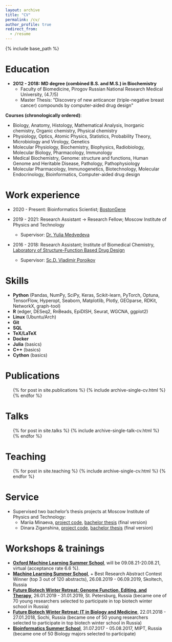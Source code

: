```yaml
---
layout: archive
title: "CV"
permalink: /cv/
author_profile: true
redirect_from:
  - /resume
---
```


{% include base_path %}


Education
======
* **2012 - 2018: MD degree (combined B.S. and M.S.) in Biochemistry**
  - Faculty of Biomedicine, Pirogov Russian National Research Medical University, (4.7/5)
  - Master Thesis: "Discovery of new anticancer (triple-negative breast cancer) compounds by computer-aided drug design"

**Courses (chronologically ordered)**:
- Biology, Anatomy, Histology, Mathematical Analysis, Inorganic chemistry, Organic chemistry,
Physical chemistry 
- Physiology, Optics, Atomic Physics, Statistics, Probability Theory, Microbiology and Virology,
Genetics
-  Molecular Physiology, Biochemistry, Biophysics, Radiobiology, Molecular Biology, Pharmacology,
Immunology 
- Medical Biochemistry, Genome: structure and functions, Human Genome and Heritable Disease,
Pathology, Pathophysiology 
- Molecular Pharmacology, Immunogenetics, Biotechnology, Molecular Endocrinology, Bioinformatics,
Computer-aided drug design
  
Work experience
======
* 2020 - Present: Bioinformatics Scientist; [BostonGene](https://bostongene.com/publications/)
* 2019 - 2021: Research Assistant -> Research Fellow; Moscow Institute of Physics and Technology
  * Supervisor: [Dr. Yulia Medvedeva](http://scholar.google.ru/citations?user=iHU4ygoAAAAJ&hl=en)

* 2016 - 2018: Research Assistant; Institute of Biomedical Chemistry, [Laboratory of Structure-Function Based Drug Design](http://www.way2drug.com/)
  * Supervisor: [Sc.D. Vladimir Poroikov](https://scholar.google.ru/citations?user=F13hIJMAAAAJ&hl=en)
  
Skills
======
*  **Python** (Pandas, NumPy, SciPy, Keras, Scikit-learn, PyTorch, Optuna, TensorFlow,
Hyperopt, Seaborn, Matplotlib, Plotly, GEOparse, RDKit, NetworkX, graph-tool)
* **R** (edger, DESeq2, RnBeads, EpiDISH, Seurat, WGCNA, ggplot2)
* **Linux** (Ubuntu/Arch)
* **Git**
* **SQL**
* **TeX/LaTeX**
* **Docker**
* **Julia** (basics)
* **C++**  (basics)
* **Cython** (basics)

Publications
======
  <ul>{% for post in site.publications %}
    {% include archive-single-cv.html %}
  {% endfor %}</ul>
  
Talks
======
  <ul>{% for post in site.talks %}
    {% include archive-single-talk-cv.html %}
  {% endfor %}</ul>
  
Teaching
======
  <ul>{% for post in site.teaching %}
    {% include archive-single-cv.html %}
  {% endfor %}</ul>
  
Service
======
* Supervised two bachelor’s thesis projects at Moscow Institute of Physics and Technology:
    - Mariia Minaeva, [project code](https://github.com/marie-minaeva/Topo_CM/tree/develop), [bachelor thesis](https://github.com/marie-minaeva/MIPT_bachelor_thesis/) (final version)
    - Dinara Ziganshina, [project code](https://github.com/ziganshina-dinara/synergy_project/tree/rework), [bachelor thesis](https://github.com/ziganshina-dinara/bachelor_diplom) (final version)

Workshops & trainings
======
* **[Oxford Machine Learning Summer School](https://www.oxfordml.school/)**, will be 09.08.21-20.08.21, virtual (acceptance rate 6.6 %).
* **[Machine Learning Summer School](https://smiles.skoltech.ru/mlss2019)**, + Best Research Abstract Contest Winner (top 3 out of 120 abstracts), 26.08.2019 - 06.09.2019, Skoltech, Russia
* **[Future Biotech Winter Retreat: Genome Function, Editing, and Therapy](http://winter2019.futurebiotech.ru/)**, 26.01.2019 -
31.01.2019, St. Petersburg, Russia (became one of 70 young researchers selected to participate in top
biotech winter school in Russia)
* **[Future Biotech Winter Retreat: IT in Biology and Medicine](http://winter2018.futurebiotech.ru/)**, 22.01.2018 - 27.01.2018, Sochi,
Russia (became one of 50 young researchers selected to participate in top biotech winter school in
Russia)
* **[Bioinformatics Summer School](https://bioinf.me/en/education/summer/2017)**, 31.07.2017 - 05.08.2017, MIPT, Russia (became one of 50 Biology
majors selected to participate)